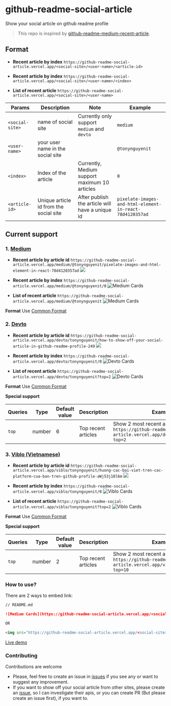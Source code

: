 # github-readme-social-article

Show your social article on github readme profile

> This repo is inspired by [github-readme-medium-recent-article](https://github.com/bxcodec/github-readme-medium-recent-article).

 ## Format
- **Recent article by index**
`https://github-readme-social-article.vercel.app/<social-site>/<user-name>/<article-id>`

- **Recent article by index**
`https://github-readme-social-article.vercel.app/<social-site>/<user-name>/<index>`

- **List of recent article**
`https://github-readme-social-article.vercel.app/<social-site>/<user-name>`

Params                |Description                      |Note                           |Example
----------------------|---------------------------------|-------------------------------|-------------------------------
`<social-site>`       | name of social site             |Currently only support `medium` and `devto`| `medium`
`<user-name>`         | your user name in the social site|                             | `@tonynguyenit`
`<index>`             | Index of the article         | Currently, Medium support maximum 10 articles| `0`
`<article-id>`        | Unique article id from the social site | After publish the article will have a unique id | `pixelate-images-and-html-element-in-react-78d4120357ad`

## Current support
### 1. [Medium](https://medium.com/)

- **Recent article by article id**
`https://github-readme-social-article.vercel.app/medium/@tonynguyenit/pixelate-images-and-html-element-in-react-78d4120357ad`
    <a href="https://tonynguyenit.medium.com/   pixelate-images-and-html-element-in-react-78d4120357ad">
    <img src="https://github-readme-social-article.vercel.app/medium/@tonynguyenit/ pixelate-images-and-html-element-in-react-78d4120357ad">
    </a>


- **Recent article by index**
`https://github-readme-social-article.vercel.app/medium/@tonynguyenit/0`
![Medium Cards](https://github-readme-social-article.vercel.app/medium/@tonynguyenit/0)

- **List of recent article**
`https://github-readme-social-article.vercel.app/medium/@tonynguyenit`
![Medium Cards](https://github-readme-social-article.vercel.app/medium/@tonynguyenit)

**Format**
Use [Common Format](#format)

### 2. [Devto](https://dev.to/)

- **Recent article by article id**
`https://github-readme-social-article.vercel.app/devto/tonynguyenit/how-to-show-off-your-social-article-in-github-readme-profile-249`
    <a href="https://dev.to/tonynguyenit/how-to-show-off-your-social-article-in-github-readme-profile-249">
    <img src="https://github-readme-social-article.vercel.app/devto/tonynguyenit/how-to-show-off-your-social-article-in-github-readme-profile-249">
    </a>


- **Recent article by index**
`https://github-readme-social-article.vercel.app/devto/tonynguyenit/0`
![Devto Cards](https://github-readme-social-article.vercel.app/devto/tonynguyenit/0)

- **List of recent article**
`https://github-readme-social-article.vercel.app/devto/tonynguyenit?top=2`
![Devto Cards](https://github-readme-social-article.vercel.app/devto/tonynguyenit?top=2)

**Format**
Use [Common Format](#format)

**Special support**

Queries             | Type                 | Default value  | Description                    |Example
--------------------|----------------------|----------------|--------------------------------|--------------------------------------
`top`               | number               | 6              | Top recent articles            | Show 2 most recent articles `https://github-readme-social-article.vercel.app/devto/tonynguyenit?top=2`
### 3. [Viblo (Vietnamese)](https://viblo.asia/)

- **Recent article by article id**
`https://github-readme-social-article.vercel.app/viblo/tonynguyenit/huong-cac-bai-viet-tren-cac-platform-cua-ban-tren-github-profile-aWj53j18l6m`
    <a href="https://viblo.asia/p/  huong-dan-cac-bai-viet-tren-cac-platform-cua-ban-tren-github-profile-aWj53j18l6m">
    <img src="https://github-readme-social-article.vercel.app/viblo/tonynguyenit/   huong-cac-bai-viet-tren-cac-platform-cua-ban-tren-github-profile-aWj53j18l6m" >
    </a>


- **Recent article by index**
`https://github-readme-social-article.vercel.app/viblo/tonynguyenit/0`
![Viblo Cards](https://github-readme-social-article.vercel.app/viblo/tonynguyenit/0)

- **List of recent article**
`https://github-readme-social-article.vercel.app/viblo/tonynguyenit?top=2`
![Viblo Cards](https://github-readme-social-article.vercel.app/viblo/tonynguyenit?top=2)

**Format**
Use [Common Format](#format)

**Special support**

Queries             | Type                 | Default value  | Description                    |Example
--------------------|----------------------|----------------|--------------------------------|--------------------------------------
`top`               | number               | 2              | Top recent articles            | Show 2 most recent articles `https://github-readme-social-article.vercel.app/viblo/tonynguyenit?top=10`



### How to use?
There are 2 ways to embed link:

```md
// README.md

![Medium Cards](https://github-readme-social-article.vercel.app/<social-site>/<user-name>/<index>)

OR

<img src="https://github-readme-social-article.vercel.app/<social-site>/<user-name>/<index>">
```

[Live demo](https://github.com/tonynguyenit18)

### Contributing
Contributions are welcome
- Please, feel free to create an issue in [issues](https://github.com/tonynguyenit18/github-readme-social-article/issues) if you see any or want to suggest any improvement.
- If you want to show off your social article from other sites, please create an [issue](https://github.com/tonynguyenit18/github-readme-social-article/issues/new), so I can investigate their apis, or you can create PR (But please create an issue first), if you want to.





